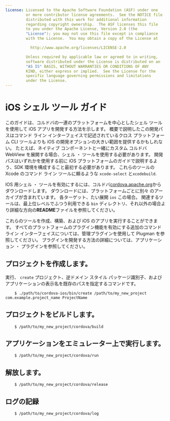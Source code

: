 ```yaml
---
license: Licensed to the Apache Software Foundation (ASF) under one
         or more contributor license agreements.  See the NOTICE file
         distributed with this work for additional information
         regarding copyright ownership.  The ASF licenses this file
         to you under the Apache License, Version 2.0 (the
         "License"); you may not use this file except in compliance
         with the License.  You may obtain a copy of the License at

           http://www.apache.org/licenses/LICENSE-2.0

         Unless required by applicable law or agreed to in writing,
         software distributed under the License is distributed on an
         "AS IS" BASIS, WITHOUT WARRANTIES OR CONDITIONS OF ANY
         KIND, either express or implied.  See the License for the
         specific language governing permissions and limitations
         under the License.
---
```


# iOS シェル ツール ガイド

このガイドは、コルドバの一連のプラットフォームを中心としたシェル ツールを使用して iOS アプリを開発する方法を示します。 概要で説明したこの開発パスはコマンド ライン インターフェイスで記述されているクロス プラットフォーム CLI ツールよりも iOS の開発オプションの大きい範囲を提供するかもしれない。 たとえば、ネイティブ コンポーネントと一緒にカスタム コルドバ WebView を展開する場合、シェル ・ ツールを使用する必要があります。 開発パスはいずれかを使用する前に iOS プラットフォームのガイドで説明するよう、SDK 環境を構成すること最初する必要があります。 これらのツールの Xcode のコマンド ライン ツールに頼るような `xcode-select` と`xcodebuild`.

IOS 用シェル ・ ツールを有効にするには、コルドバ[cordova.apache.org][1]からダウンロードします。 ダウンロードには、プラットフォームごとに別々 のアーカイブが含まれています。 各ターゲット、たい展開 `ios` この場合。 関連するツールは、最上位レベルでふつう利用できる `bin` ディレクトリ、それ以外の場合より詳細な方向の**README**ファイルを参照してください。

 [1]: http://cordova.apache.org

これらのツールを作成、構築、および iOS のアプリを実行することができます。 すべてのプラットフォームのプラグイン機能を有効にする追加のコマンド ライン インターフェイスについては、管理プラグインを使用して Plugman を参照してください。 プラグインを開発する方法の詳細については、アプリケーション ・ プラグインを参照してください。

## プロジェクトを作成します。

実行、 `create` プロジェクト、逆ドメイン スタイル パッケージ識別子、およびアプリケーションの表示名を既存のパスを指定するコマンドです。

        $ ./path/to/cordova-ios/bin/create /path/to/my_new_project com.example.project_name ProjectName
    

## プロジェクトをビルドします。

        $ /path/to/my_new_project/cordova/build
    

## アプリケーションをエミュレーター上で実行します。

        $ /path/to/my_new_project/cordova/run
    

## 解放します。

        $ /path/to/my_new_project/cordova/release
    

## ログの記録

        $ /path/to/my_new_project/cordova/log
